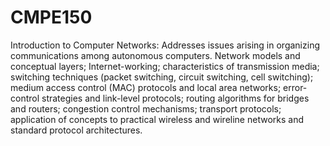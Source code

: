 # CMPE150
Introduction to Computer Networks: Addresses issues arising in organizing communications among autonomous computers. Network models and conceptual layers; Internet-working; characteristics of transmission media; switching techniques (packet switching, circuit switching, cell switching); medium access control (MAC) protocols and local area networks; error-control strategies and link-level protocols; routing algorithms for bridges and routers; congestion control mechanisms; transport protocols; application of concepts to practical wireless and wireline networks and standard protocol architectures.
